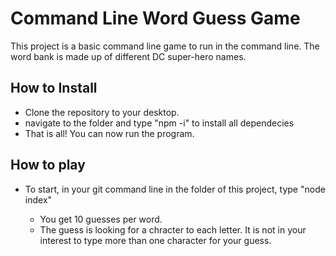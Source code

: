 # Command Line Word Guess Game
This project is a basic command line game to run in the command line. The word bank is made up of different DC super-hero names.

## How to Install
- Clone the repository to your desktop.
- navigate to the folder and type "npm -i" to install all dependecies
- That is all! You can now run the program.

## How to play
- To start, in your git command line in the folder of this project, type "node index"

  - You get 10 guesses per word.
  - The guess is looking for a chracter to each letter. It is not in your interest to type more than one character for your guess.
  
